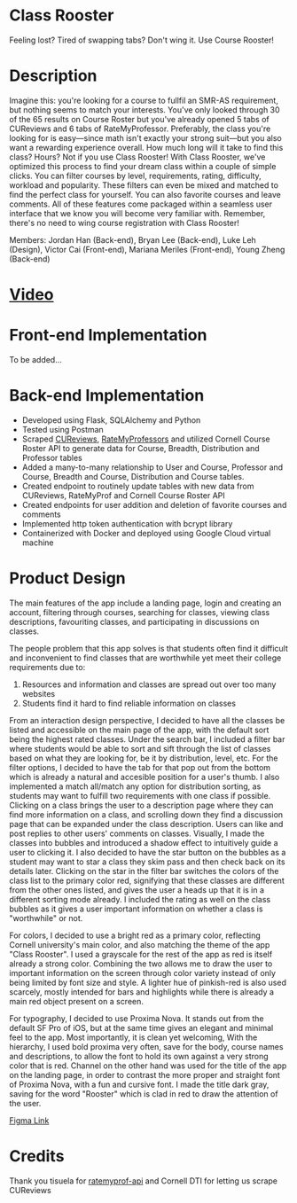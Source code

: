 # Class Rooster
Feeling lost? Tired of swapping tabs? Don't wing it. Use Course Rooster!

# Description
Imagine this: you're looking for a course to fullfil an SMR-AS requirement, but nothing seems to match your interests. You've only looked through 30 of the 65 results on Course Roster but you've already opened 5 tabs of CUReviews and 6 tabs of RateMyProfessor. Preferably, the class you're looking for is easy—since math isn't exactly your strong suit—but you also want a rewarding experience overall. How much long will it take to find this class? Hours? Not if you use Class Rooster! With Class Rooster, we've optimized this process to find your dream class within a couple of simple clicks. You can filter courses by level, requirements, rating, difficulty, workload and popularity. These filters can even be mixed and matched to find the perfect class for yourself. You can also favorite courses and leave comments. All of these features come packaged within a seamless user interface that we know you will become very familiar with. Remember, there's no need to wing course registration with Class Rooster!

Members: 
Jordan Han (Back-end),
Bryan Lee (Back-end),
Luke Leh (Design),
Victor Cai (Front-end),
Mariana Meriles (Front-end),
Young Zheng (Back-end)

# [Video](https://photos.google.com/share/AF1QipPToC4NxPdYWmXKUT9DIxdUnzLMl1YYmamJ5J3vwbod4GtYXyqAm6DLbx-Skn4TQg/photo/AF1QipN2ngaYcb5jNHgMcma04EMJ4eA26bX2TTQDfWQ?key=U1FlcnR1Mkp3eGF6S2xMMW9PTjlsTG4zZk1sazhn)

# Front-end Implementation
To be added...

# Back-end Implementation
* Developed using Flask, SQLAlchemy and Python
* Tested using Postman
* Scraped [CUReviews](https://www.cureviews.org/), [RateMyProfessors](https://www.ratemyprofessors.com/) and utilized Cornell Course Roster API to generate data for Course, Breadth, Distribution and Professor tables
* Added a many-to-many relationship to User and Course, Professor and Course, Breadth and Course, Distribution and Course tables.
* Created endpoint to routinely update tables with new data from CUReviews, RateMyProf and Cornell Course Roster API
* Created endpoints for user addition and deletion of favorite courses and comments
* Implemented http token authentication with bcrypt library
* Containerized with Docker and deployed using Google Cloud virtual machine

# Product Design
The main features of the app include a landing page, login and creating an account, filtering through courses, searching for classes, viewing class descriptions, favouriting classes, and participating in discussions on classes.

The people problem that this app solves is that students often find it difficult and inconvenient to find classes that are worthwhile yet meet their college requirements due to:
1. Resources and information and classes are spread out over too many websites
2. Students find it hard to find reliable information on classes

From an interaction design perspective, I decided to have all the classes be listed and accessible on the main page of the app, with the default sort being the highest rated classes. Under the search bar, I included a filter bar where students would be able to sort and sift through the list of classes based on what they are looking for, be it by distribution, level, etc. For the filter options, I decided to have the tab for that pop out from the bottom which is already a natural and accesible position for a user's thumb. I also implemented a match all/match any option for distribution sorting, as students may want to fulfill two requirements with one class if possible. Clicking on a class brings the user to a description page where they can find more information on a class, and scrolling down they find a discussion page that can be expanded under the class description. Users can like and post replies to other users' comments on classes.
Visually, I made the classes into bubbles and introduced a shadow effect to intuitively guide a user to clicking it. I also decided to have the star button on the bubbles as a student may want to star a class they skim pass and then check back on its details later. Clicking on the star in the filter bar switches the colors of the class list to the primary color red, signifying that these classes are different from the other ones listed, and gives the user a heads up that it is in a different sorting mode already. I included the rating as well on the class bubbles as it gives a user important information on whether a class is "worthwhile" or not.

For colors, I decided to use a bright red as a primary color, reflecting Cornell university's main color, and also matching the theme of the app "Class Rooster". I used a grayscale for the rest of the app as red is itself already a strong color. Combining the two allows me to draw the user to important information on the screen through color variety instead of only being limited by font size and style. A lighter hue of pinkish-red is also used scarcely, mostly intended for bars and highlights while there is already a main red object present on a screen.

For typography, I decided to use Proxima Nova. It stands out from the default SF Pro of iOS, but at the same time gives an elegant and minimal feel to the app. Most importantly, it is clean yet welcoming, With the hierarchy, I used bold proxima very often, save for the body, course names and descriptions, to allow the font to hold its own against a very strong color that is red. Channel on the other hand was used for the title of the app on the landing page, in order to contrast the more proper and straight font of Proxima Nova, with a fun and cursive font. I made the title dark gray, saving for the word "Rooster" which is clad in red to draw the attention of the user.

[Figma Link](https://www.figma.com/file/qPlbhnlE9x49FaDMPc8DeR/Hack-Challenge-SP22?node-id=2%3A3)


# Credits
Thank you tisuela for [ratemyprof-api](https://github.com/tisuela/ratemyprof-api) and Cornell DTI for letting us scrape CUReviews
